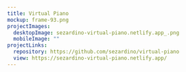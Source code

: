 ```yaml
---
title: Virtual Piano
mockup: frame-93.png
projectImages:
  desktopImage: sezardino-virtual-piano.netlify.app_.png
  mobileImage: ""
projectLinks:
  repository: https://github.com/sezardino/virtual-piano
  view: https://sezardino-virtual-piano.netlify.app/
---
```

